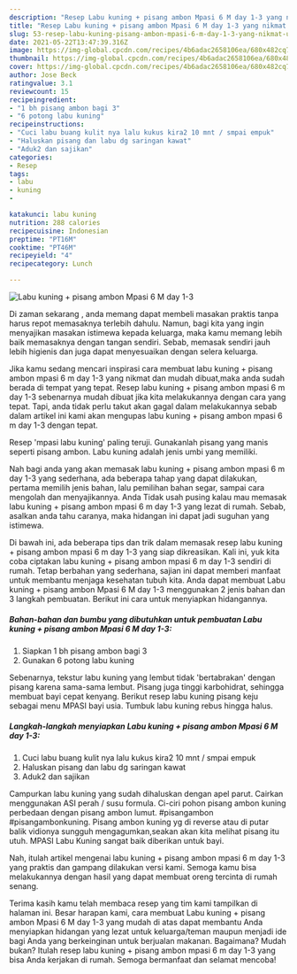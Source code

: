 ```yaml
---
description: "Resep Labu kuning + pisang ambon Mpasi 6 M day 1-3 yang nikmat Untuk Jualan"
title: "Resep Labu kuning + pisang ambon Mpasi 6 M day 1-3 yang nikmat Untuk Jualan"
slug: 53-resep-labu-kuning-pisang-ambon-mpasi-6-m-day-1-3-yang-nikmat-untuk-jualan
date: 2021-05-22T13:47:39.316Z
image: https://img-global.cpcdn.com/recipes/4b6adac2658106ea/680x482cq70/labu-kuning-pisang-ambon-mpasi-6-m-day-1-3-foto-resep-utama.jpg
thumbnail: https://img-global.cpcdn.com/recipes/4b6adac2658106ea/680x482cq70/labu-kuning-pisang-ambon-mpasi-6-m-day-1-3-foto-resep-utama.jpg
cover: https://img-global.cpcdn.com/recipes/4b6adac2658106ea/680x482cq70/labu-kuning-pisang-ambon-mpasi-6-m-day-1-3-foto-resep-utama.jpg
author: Jose Beck
ratingvalue: 3.1
reviewcount: 15
recipeingredient:
- "1 bh pisang ambon bagi 3"
- "6 potong labu kuning"
recipeinstructions:
- "Cuci labu buang kulit nya lalu kukus kira2 10 mnt / smpai empuk"
- "Haluskan pisang dan labu dg saringan kawat"
- "Aduk2 dan sajikan"
categories:
- Resep
tags:
- labu
- kuning
- 

katakunci: labu kuning  
nutrition: 288 calories
recipecuisine: Indonesian
preptime: "PT16M"
cooktime: "PT46M"
recipeyield: "4"
recipecategory: Lunch

---
```



![Labu kuning + pisang ambon Mpasi 6 M day 1-3](https://img-global.cpcdn.com/recipes/4b6adac2658106ea/680x482cq70/labu-kuning-pisang-ambon-mpasi-6-m-day-1-3-foto-resep-utama.jpg)

Di zaman  sekarang , anda memang dapat membeli masakan praktis tanpa harus repot memasaknya terlebih dahulu. Namun, bagi kita yang ingin menyajikan masakan istimewa kepada keluarga, maka kamu memang lebih baik memasaknya dengan tangan sendiri. Sebab, memasak sendiri jauh lebih higienis dan juga dapat menyesuaikan dengan selera keluarga.

Jika kamu sedang mencari inspirasi cara membuat labu kuning + pisang ambon mpasi 6 m day 1-3 yang nikmat dan mudah dibuat,maka anda sudah berada di tempat yang tepat. Resep labu kuning + pisang ambon mpasi 6 m day 1-3  sebenarnya mudah dibuat jika kita melakukannya dengan cara yang tepat. Tapi, anda tidak perlu takut akan gagal dalam melakukannya 
sebab dalam artikel ini kami akan mengupas labu kuning + pisang ambon mpasi 6 m day 1-3 dengan tepat.  

Resep &#39;mpasi labu kuning&#39; paling teruji. Gunakanlah pisang yang manis seperti pisang ambon. Labu kuning adalah jenis umbi yang memiliki.

Nah bagi anda yang akan memasak labu kuning + pisang ambon mpasi 6 m day 1-3 yang sederhana, ada beberapa tahap yang dapat dilakukan, pertama memilih jenis bahan, lalu pemilihan bahan segar, sampai cara mengolah dan menyajikannya. Anda Tidak usah pusing kalau mau memasak labu kuning + pisang ambon mpasi 6 m day 1-3 yang lezat di rumah. Sebab, asalkan anda  tahu caranya, maka hidangan ini dapat jadi suguhan yang istimewa.

Di bawah ini, ada beberapa tips dan trik dalam memasak resep labu kuning + pisang ambon mpasi 6 m day 1-3 yang siap dikreasikan. Kali ini, yuk kita coba ciptakan labu kuning + pisang ambon mpasi 6 m day 1-3 sendiri di rumah. Tetap berbahan yang sederhana, sajian ini dapat memberi manfaat untuk membantu menjaga kesehatan tubuh kita. Anda dapat membuat Labu kuning + pisang ambon Mpasi 6 M day 1-3 menggunakan 2 jenis bahan dan 3 langkah pembuatan. Berikut ini cara untuk menyiapkan hidangannya.

<!--inarticleads1-->

##### Bahan-bahan dan bumbu yang dibutuhkan untuk pembuatan Labu kuning + pisang ambon Mpasi 6 M day 1-3:

1. Siapkan 1 bh pisang ambon bagi 3
1. Gunakan 6 potong labu kuning


Sebenarnya, tekstur labu kuning yang lembut tidak &#39;bertabrakan&#39; dengan pisang karena sama-sama lembut. Pisang juga tinggi karbohidrat, sehingga membuat bayi cepat kenyang. Berikut resep labu kuning pisang keju sebagai menu MPASI bayi usia. Tumbuk labu kuning rebus hingga halus. 

<!--inarticleads2-->

##### Langkah-langkah menyiapkan Labu kuning + pisang ambon Mpasi 6 M day 1-3:

1. Cuci labu buang kulit nya lalu kukus kira2 10 mnt / smpai empuk
1. Haluskan pisang dan labu dg saringan kawat
1. Aduk2 dan sajikan


Campurkan labu kuning yang sudah dihaluskan dengan apel parut. Cairkan menggunakan ASI perah / susu formula. Ci-ciri pohon pisang ambon kuning perbedaan dengan pisang ambon lumut. #pisangambon #pisangambonkuning. Pisang ambon kuning yg di reverse atau di putar balik vidionya sungguh mengagumkan,seakan akan kita melihat pisang itu utuh. MPASI Labu Kuning sangat baik diberikan untuk bayi. 

Nah, itulah artikel mengenai  labu kuning + pisang ambon mpasi 6 m day 1-3  yang praktis dan gampang dilakukan versi kami. Semoga kamu bisa melakukannya dengan hasil yang dapat membuat oreng tercinta di rumah senang. 

Terima kasih kamu telah membaca resep yang tim kami tampilkan di halaman ini. Besar harapan kami, cara membuat  Labu kuning + pisang ambon Mpasi 6 M day 1-3 yang mudah di atas dapat membantu Anda menyiapkan hidangan yang lezat untuk keluarga/teman maupun menjadi ide bagi Anda yang berkeinginan untuk berjualan makanan. Bagaimana? Mudah bukan? Itulah resep labu kuning + pisang ambon mpasi 6 m day 1-3 yang bisa Anda kerjakan di rumah. Semoga bermanfaat dan selamat mencoba!

